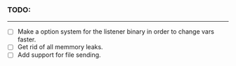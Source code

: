 ### TODO:
---
- [ ] Make a option system for the listener binary in order to change vars faster.
- [ ] Get rid of all memmory leaks.
- [ ] Add support for file sending.